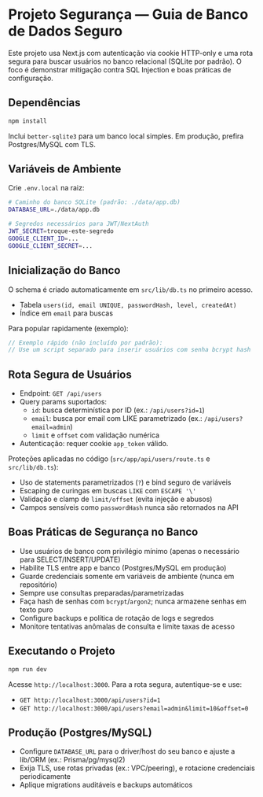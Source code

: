 # Projeto Segurança — Guia de Banco de Dados Seguro

Este projeto usa Next.js com autenticação via cookie HTTP-only e uma rota segura para buscar usuários no banco relacional (SQLite por padrão). O foco é demonstrar mitigação contra SQL Injection e boas práticas de configuração.

## Dependências

```bash
npm install
```

Inclui `better-sqlite3` para um banco local simples. Em produção, prefira Postgres/MySQL com TLS.

## Variáveis de Ambiente

Crie `.env.local` na raiz:

```bash
# Caminho do banco SQLite (padrão: ./data/app.db)
DATABASE_URL=./data/app.db

# Segredos necessários para JWT/NextAuth
JWT_SECRET=troque-este-segredo
GOOGLE_CLIENT_ID=...
GOOGLE_CLIENT_SECRET=...
```

## Inicialização do Banco

O schema é criado automaticamente em `src/lib/db.ts` no primeiro acesso.

- Tabela `users(id, email UNIQUE, passwordHash, level, createdAt)`
- Índice em `email` para buscas

Para popular rapidamente (exemplo):

```js
// Exemplo rápido (não incluído por padrão):
// Use um script separado para inserir usuários com senha bcrypt hash
```

## Rota Segura de Usuários

- Endpoint: `GET /api/users`
- Query params suportados:
  - `id`: busca determinística por ID (ex.: `/api/users?id=1`)
  - `email`: busca por email com LIKE parametrizado (ex.: `/api/users?email=admin`)
  - `limit` e `offset` com validação numérica
- Autenticação: requer cookie `app_token` válido.

Proteções aplicadas no código (`src/app/api/users/route.ts` e `src/lib/db.ts`):

- Uso de statements parametrizados (`?`) e bind seguro de variáveis
- Escaping de curingas em buscas `LIKE` com `ESCAPE '\'`
- Validação e clamp de `limit/offset` (evita injeção e abusos)
- Campos sensíveis como `passwordHash` nunca são retornados na API

## Boas Práticas de Segurança no Banco

- Use usuários de banco com privilégio mínimo (apenas o necessário para SELECT/INSERT/UPDATE)
- Habilite TLS entre app e banco (Postgres/MySQL em produção)
- Guarde credenciais somente em variáveis de ambiente (nunca em repositório)
- Sempre use consultas preparadas/parametrizadas
- Faça hash de senhas com `bcrypt`/`argon2`; nunca armazene senhas em texto puro
- Configure backups e política de rotação de logs e segredos
- Monitore tentativas anômalas de consulta e limite taxas de acesso

## Executando o Projeto

```bash
npm run dev
```

Acesse `http://localhost:3000`. Para a rota segura, autentique-se e use:

- `GET http://localhost:3000/api/users?id=1`
- `GET http://localhost:3000/api/users?email=admin&limit=10&offset=0`

## Produção (Postgres/MySQL)

- Configure `DATABASE_URL` para o driver/host do seu banco e ajuste a lib/ORM (ex.: Prisma/pg/mysql2)
- Exija TLS, use rotas privadas (ex.: VPC/peering), e rotacione credenciais periodicamente
- Aplique migrations auditáveis e backups automáticos
